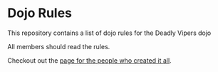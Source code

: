 Dojo Rules
==========

This repository contains a list of dojo rules for the Deadly Vipers dojo

All members should read the rules.

Checkout out the [page for the people who created it all](https://github.com/deadlyvipers).

